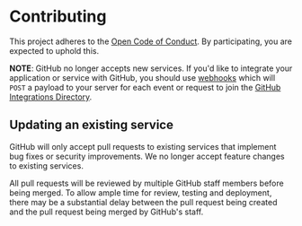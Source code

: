 # Contributing

This project adheres to the [Open Code of Conduct][code-of-conduct]. By participating, you are expected to uphold this.

**NOTE**: GitHub no longer accepts new services. If you'd like to integrate
your application or service with GitHub, you should use [webhooks][webhooks] which will `POST` a payload to your server for each event or request to join the [GitHub Integrations Directory](https://github.com/integrations).

## Updating an existing service

GitHub will only accept pull requests to existing services that implement bug fixes or security improvements. We no longer accept feature changes to existing services.

All pull requests will be reviewed by multiple GitHub staff members before being merged. To allow ample time for review, testing and deployment, there may be a substantial delay between the pull request being created and the pull request being merged by GitHub's staff.

[code-of-conduct]: http://todogroup.org/opencodeofconduct/#GitHub%20Services/opensource@github.com
[webhooks]: https://developer.github.com/webhooks/
